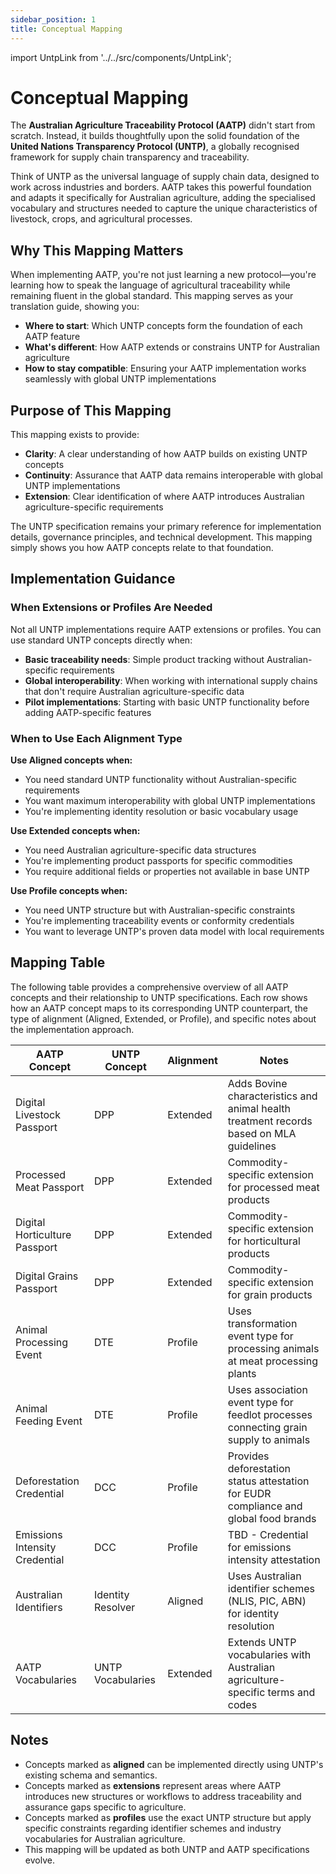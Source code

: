 ```yaml
---
sidebar_position: 1
title: Conceptual Mapping
---
```


import UntpLink from '../../src/components/UntpLink';

# Conceptual Mapping

The **Australian Agriculture Traceability Protocol (AATP)** didn't start from scratch. Instead, it builds thoughtfully upon the solid foundation of the **United Nations Transparency Protocol (UNTP)**, a globally recognised framework for supply chain transparency and traceability.

Think of UNTP as the universal language of supply chain data, designed to work across industries and borders. AATP takes this powerful foundation and adapts it specifically for Australian agriculture, adding the specialised vocabulary and structures needed to capture the unique characteristics of livestock, crops, and agricultural processes.

## Why This Mapping Matters

When implementing AATP, you're not just learning a new protocol—you're learning how to speak the language of agricultural traceability while remaining fluent in the global standard. This mapping serves as your translation guide, showing you:

- **Where to start**: Which UNTP concepts form the foundation of each AATP feature
- **What's different**: How AATP extends or constrains UNTP for Australian agriculture
- **How to stay compatible**: Ensuring your AATP implementation works seamlessly with global UNTP implementations

## Purpose of This Mapping

This mapping exists to provide:

- **Clarity**: A clear understanding of how AATP builds on existing UNTP concepts
- **Continuity**: Assurance that AATP data remains interoperable with global UNTP implementations  
- **Extension**: Clear identification of where AATP introduces Australian agriculture-specific requirements

The UNTP specification remains your primary reference for implementation details, governance principles, and technical development. This mapping simply shows you how AATP concepts relate to that foundation.

## Implementation Guidance

### When Extensions or Profiles Are Needed

Not all UNTP implementations require AATP extensions or profiles. You can use standard UNTP concepts directly when:

- **Basic traceability needs**: Simple product tracking without Australian-specific requirements
- **Global interoperability**: When working with international supply chains that don't require Australian agriculture-specific data
- **Pilot implementations**: Starting with basic UNTP functionality before adding AATP-specific features

### When to Use Each Alignment Type

**Use Aligned concepts when:**
- You need standard UNTP functionality without Australian-specific requirements
- You want maximum interoperability with global UNTP implementations
- You're implementing identity resolution or basic vocabulary usage

**Use Extended concepts when:**
- You need Australian agriculture-specific data structures
- You're implementing product passports for specific commodities
- You require additional fields or properties not available in base UNTP

**Use Profile concepts when:**
- You need UNTP structure but with Australian-specific constraints
- You're implementing traceability events or conformity credentials
- You want to leverage UNTP's proven data model with local requirements

## Mapping Table

The following table provides a comprehensive overview of all AATP concepts and their relationship to UNTP specifications. Each row shows how an AATP concept maps to its corresponding UNTP counterpart, the type of alignment (Aligned, Extended, or Profile), and specific notes about the implementation approach.

| AATP Concept                   | UNTP Concept                                                                  | Alignment | Notes                                                                                   |
| ------------------------------ | ----------------------------------------------------------------------------- | --------- | --------------------------------------------------------------------------------------- |
| Digital Livestock Passport     | <UntpLink spec="DigitalProductPassport">DPP</UntpLink>                        | Extended  | Adds Bovine characteristics and animal health treatment records based on MLA guidelines |
| Processed Meat Passport        | <UntpLink spec="DigitalProductPassport">DPP</UntpLink>                        | Extended  | Commodity-specific extension for processed meat products                                |
| Digital Horticulture Passport  | <UntpLink spec="DigitalProductPassport">DPP</UntpLink>                        | Extended  | Commodity-specific extension for horticultural products                                 |
| Digital Grains Passport        | <UntpLink spec="DigitalProductPassport">DPP</UntpLink>                        | Extended  | Commodity-specific extension for grain products                                         |
| Animal Processing Event        | <UntpLink spec="DigitalTraceabilityEvents">DTE</UntpLink>                     | Profile   | Uses transformation event type for processing animals at meat processing plants         |
| Animal Feeding Event           | <UntpLink spec="DigitalTraceabilityEvents">DTE</UntpLink>                     | Profile   | Uses association event type for feedlot processes connecting grain supply to animals    |
| Deforestation Credential       | <UntpLink spec="ConformityCredential">DCC</UntpLink>                          | Profile   | Provides deforestation status attestation for EUDR compliance and global food brands    |
| Emissions Intensity Credential | <UntpLink spec="ConformityCredential">DCC</UntpLink>                          | Profile   | TBD - Credential for emissions intensity attestation                                    |
| Australian Identifiers         | <UntpLink spec="IdentityResolver">Identity Resolver</UntpLink>                | Aligned   | Uses Australian identifier schemes (NLIS, PIC, ABN) for identity resolution             |
| AATP Vocabularies              | <UntpLink spec="SustainabilityVocabularyCatalog">UNTP Vocabularies</UntpLink> | Extended  | Extends UNTP vocabularies with Australian agriculture-specific terms and codes          |


## Notes

- Concepts marked as **aligned** can be implemented directly using UNTP's existing schema and semantics.  
- Concepts marked as **extensions** represent areas where AATP introduces new structures or workflows to address traceability and assurance gaps specific to agriculture.  
- Concepts marked as **profiles** use the exact UNTP structure but apply specific constraints regarding identifier schemes and industry vocabularies for Australian agriculture.
- This mapping will be updated as both UNTP and AATP specifications evolve.

